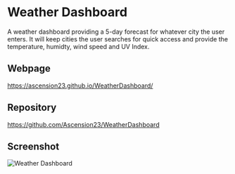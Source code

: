 # Weather Dashboard

A weather dashboard providing a 5-day forecast for whatever city the user enters. It will keep cities the user searches for quick access and provide the temperature, humidty, wind speed and UV Index.

## Webpage

https://ascension23.github.io/WeatherDashboard/

## Repository

https://github.com/Ascension23/WeatherDashboard

## Screenshot

![Weather Dashboard](https://user-images.githubusercontent.com/77472152/116737600-44de0b80-a9a6-11eb-8b70-09e6ebed2dbe.png)

